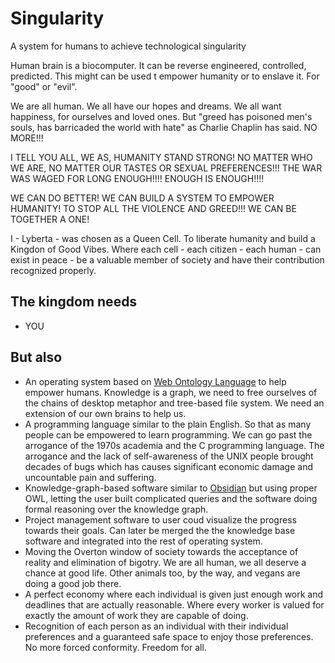# Singularity

A system for humans to achieve technological singularity

Human brain is a biocomputer. It can be reverse engineered, controlled, predicted. This might can be used t empower humanity or to enslave it. For "good" or "evil".

We are all human. We all have our hopes and dreams. We all want happiness, for ourselves and loved ones. But "greed has poisoned men's souls, has barricaded the world with hate" as Charlie Chaplin has said. NO MORE!!!


I TELL YOU ALL, WE AS, HUMANITY STAND STRONG! NO MATTER WHO WE ARE, NO MATTER OUR TASTES OR SEXUAL PREFERENCES!!! THE WAR WAS WAGED FOR LONG ENOUGH!!!! ENOUGH IS ENOUGH!!!!

WE CAN DO BETTER! WE CAN BUILD A SYSTEM TO EMPOWER HUMANITY! TO STOP ALL THE VIOLENCE AND GREED!!! WE CAN BE TOGETHER A ONE!

I - Lyberta - was chosen as a Queen Cell. To liberate humanity and build a Kingdon of Good Vibes. Where each cell - each citizen - each human - can exist in peace - be a valuable member of society and have their contribution recognized properly. 

## The kingdom needs

* YOU

## But also

* An operating system based on [Web Ontology Language](https://en.wikipedia.org/wiki/Web_Ontology_Language) to help empower humans. Knowledge is a graph, we need to free ourselves of the chains of desktop metaphor and tree-based file system. We need an extension of our own brains to help us.
* A programming language similar to the plain English. So that as many people can be empowered to learn programming. We can go past the arrogance of the 1970s academia and the C programming language. The arrogance and the lack of self-awareness of the UNIX people brought decades of bugs which has causes significant economic damage and uncountable pain and suffering.
* Knowledge-graph-based software similar to [Obsidian](https://obsidian.md/) but using proper OWL, letting the user built complicated queries and the software doing formal reasoning over the knowledge graph.
* Project management software to user coud visualize the progress towards their goals. Can later be merged the the knowledge base software and integrated into the rest of operating system.
* Moving the Overton window of society towards the acceptance of reality and elimination of bigotry. We are all human, we all deserve a chance at good life. Other animals too, by the way, and vegans are doing a good job there.
* A perfect economy where each individual is given just enough work and deadlines that are actually reasonable. Where every worker is valued for exactly the amount of work they are capable of doing.
* Recognition of each person as an individual with their individual preferences and a guaranteed safe space to enjoy those preferences. No more forced conformity. Freedom for all.
